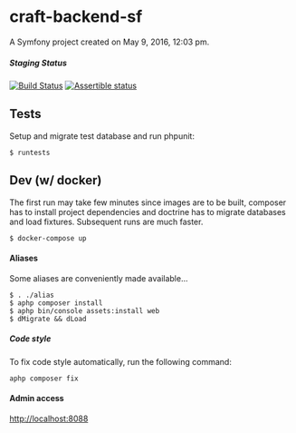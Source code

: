 craft-backend-sf
================

A Symfony project created on May 9, 2016, 12:03 pm.

##### Staging Status

[![Build Status](https://semaphoreci.com/api/v1/projects/1ab935cc-487c-4be9-92a0-b0c90098cd58/1038377/shields_badge.svg)](https://semaphoreci.com/lmem/kraft-backend) [![Assertible status](https://assertible.com/apis/0a0c7a46-c0ff-4fc8-87fc-1cc1e5f933d4/status?api_token=2eF0Xz6R6s6CKi3Y&environment=staging)](https://assertible.com/dashboard#/services/0a0c7a46-c0ff-4fc8-87fc-1cc1e5f933d4/results)


## Tests

Setup and migrate test database and run phpunit:

```
$ runtests
```


## Dev (w/ docker)

The first run may take few minutes since images are to be built,
composer has to install project dependencies and doctrine has to
migrate databases and load fixtures. Subsequent runs are much faster.

```
$ docker-compose up
```

#### Aliases

Some aliases are conveniently made available... 

```
$ . ./alias
$ aphp composer install
$ aphp bin/console assets:install web
$ dMigrate && dLoad
```

##### Code style
To fix code style automatically, run the following command:
```
aphp composer fix
```

#### Admin access
[http://localhost:8088](http://localhost:8088)

